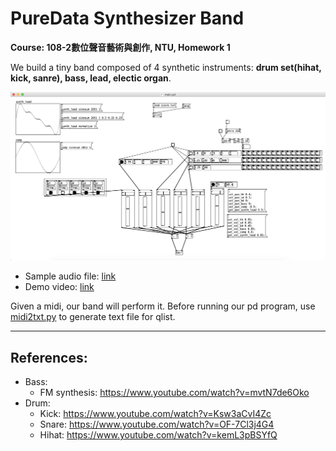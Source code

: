 # PureData Synthesizer Band


**Course: 108-2數位聲音藝術與創作, NTU, Homework 1**

We build a tiny band composed of 4 synthetic instruments: **drum set(hihat, kick, sanre), bass, lead, electic organ**.

![](data/screen_shot.png)
* Sample audio file: [link](data/demo.wav)
* Demo video: [link](data/demo.mov)


Given a midi, our band will perform it. Before running our pd program, use [midi2txt.py](midi2txt.py) to generate text file for qlist.

---

## References:
* Bass:
    * FM synthesis: https://www.youtube.com/watch?v=mvtN7de6Oko
* Drum:
    * Kick: https://www.youtube.com/watch?v=Ksw3aCvI4Zc
    * Snare: https://www.youtube.com/watch?v=OF-7Cl3j4G4
    * Hihat: https://www.youtube.com/watch?v=kemL3pBSYfQ

